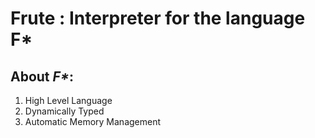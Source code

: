 # **Frute** : Interpreter for the language F*

## About _F*_:

1. High Level Language
2. Dynamically Typed
3. Automatic Memory Management